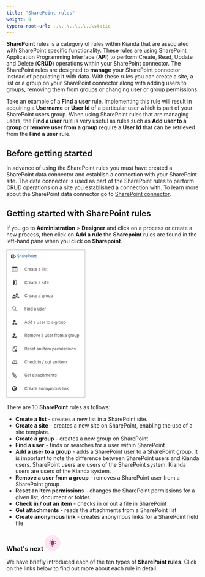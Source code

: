 ```yaml
---
title: "SharePoint rules"
weight: 9
typora-root-url: ..\..\..\..\..\static
---
```


**SharePoint** rules is a category of rules within Kianda that are associated with SharePoint specific functionality. These rules are using SharePoint Application Programming Interface (**API**) to perform Create, Read, Update and Delete (**CRUD**) operations within your SharePoint connector. The SharePoint rules are designed to **manage** your SharePoint connector instead of populating it with data. With these rules you can create a site, a list or a group on your SharePoint connector along with adding users to groups, removing them from groups or changing user or group permissions.

Take an example of a **Find a user** rule. Implementing this rule will result in acquiring a **Username** or **User Id** of a particular user which is part of your SharePoint users group. When using SharePoint rules that are managing users, the **Find a user** rule is very useful as rules such as **Add user to a group** or **remove user from a group** require a **User Id** that can be retrieved from the **Find a user** rule.

## Before getting started

In advance of using the SharePoint rules you must have created a SharePoint data connector and establish a connection with your SharePoint site. The data connector is used as part of the SharePoint rules to perform CRUD operations on a site you established a connection with. To learn more about the SharePoint data connector go to [SharePoint connector](/docs/platform/connectors/sharepoint/).

## Getting started with SharePoint rules

If you go to **Administration** > **Designer** and click on a process or create a new process, then click on **Add a rule** the **Sharepoint** rules are found in the left-hand pane when you click on **Sharepoint**.

![Sharepoint rules](/images/sharepoint-rules-all.jpg)

There are 10 **SharePoint** rules as follows:

- **Create a list** - creates a new list in a SharePoint site.	
- **Create a site** - creates a new site on SharePoint, enabling the use of a site template.	
- **Create a group** - creates a new group on SharePoint
- **Find a user** - finds or searches for a user within SharePoint
- **Add a user to a group** - adds a SharePoint user to a SharePoint group. It is important to note the difference between SharePoint users and Kianda users. SharePoint users are users of the SharePoint system. Kianda users are users of the Kianda system.
- **Remove a user from a group** - removes a SharePoint user from a SharePoint group
- **Reset an item permission**s - changes the SharePoint permissions for a given list, document or folder.
- **Check in / out an item** - checks in or out a file in SharePoint
- **Get attachments** - reads the attachments from a SharePoint list 	
- **Create anonymous link** - creates anonymous links for a SharePoint held file	



### What's next  ![Idea icon](/images/18.png) ###

We have briefly introduced each of the ten types of **SharePoint rules**. Click on the links below to find out more about each rule in detail. 



​	

​		

​	